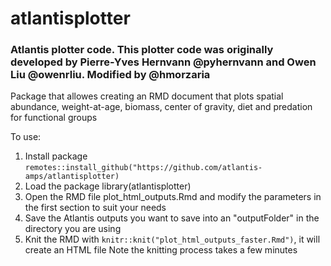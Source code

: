 # atlantisplotter
### Atlantis plotter code. This plotter code was originally developed by Pierre-Yves Hernvann @pyhernvann and Owen Liu @owenrliu. Modified by @hmorzaria

Package that allowes creating an RMD document that plots spatial abundance, weight-at-age, biomass, center of gravity, diet and predation for functional groups

To use:

1. Install package `remotes::install_github("https://github.com/atlantis-amps/atlantisplotter)`
2. Load the package library(atlantisplotter)
3. Open the RMD file plot_html_outputs.Rmd and modify the parameters in the first section to suit your needs
4. Save the Atlantis outputs you want to save into an "outputFolder" in the directory you are using
5. Knit the RMD with `knitr::knit("plot_html_outputs_faster.Rmd")`, it will create an HTML file
Note the knitting process takes a few minutes
